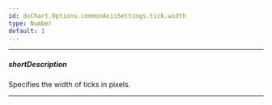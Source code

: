 ```yaml
---
id: dxChart.Options.commonAxisSettings.tick.width
type: Number
default: 1
---
```

---
##### shortDescription
Specifies the width of ticks in pixels.

---
